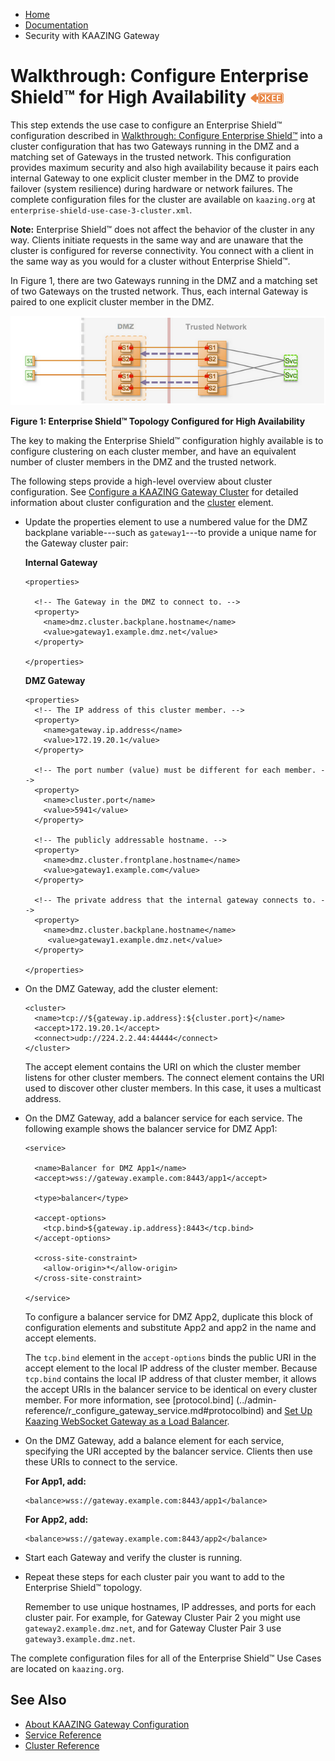 -   [Home](../../index.md)
-   [Documentation](../index.md)
-   Security with KAAZING Gateway

Walkthrough: Configure Enterprise Shield™ for High Availability ![This feature is available in KAAZING Gateway - Enterprise Edition](../images/enterprise-feature.png)
=================================================================

This step extends the use case to configure an Enterprise Shield™ configuration described in [Walkthrough: Configure Enterprise Shield™](p_enterprise_shield_config.md) into a cluster configuration that has two Gateways running in the DMZ and a matching set of Gateways in the trusted network. This configuration provides maximum security and also high availability because it pairs each internal Gateway to one explicit cluster member in the DMZ to provide failover (system resilience) during hardware or network failures. The complete configuration files for the cluster are available on `kaazing.org` at `enterprise-shield-use-case-3-cluster.xml`.

**Note:** Enterprise Shield™ does not affect the behavior of the cluster in any way. Clients initiate requests in the same way and are unaware that the cluster is configured for reverse connectivity. You connect with a client in the same way as you would for a cluster without Enterprise Shield™.

In Figure 1, there are two Gateways running in the DMZ and a matching set of two Gateways on the trusted network. Thus, each internal Gateway is paired to one explicit cluster member in the DMZ.

![Gateway Topology Showing Reverse Connectivity in a Cluster](../images/f-es-maxsecurity-cluster.png)

**Figure 1: Enterprise Shield™ Topology Configured for High Availability**

The key to making the Enterprise Shield™ configuration highly available is to configure clustering on each cluster member, and have an equivalent number of cluster members in the DMZ and the trusted network.

The following steps provide a high-level overview about cluster configuration. See [Configure a KAAZING Gateway Cluster](../high-availability/p_high_availability_cluster.md) for detailed information about cluster configuration and the [cluster](../admin-reference/r_configure_gateway_cluster.md) element.

-   Update the properties element to use a numbered value for the DMZ backplane variable---such as `gateway1`---to provide a unique name for the Gateway cluster pair:

    **Internal Gateway**

    ``` auto-links:
    <properties>

      <!-- The Gateway in the DMZ to connect to. -->
      <property>
        <name>dmz.cluster.backplane.hostname</name>
        <value>gateway1.example.dmz.net</value>
      </property>

    </properties>
    ```

    **DMZ Gateway**

    ``` auto-links:
    <properties>
      <!-- The IP address of this cluster member. -->
      <property>
        <name>gateway.ip.address</name>
        <value>172.19.20.1</value>
      </property>

      <!-- The port number (value) must be different for each member. -->
      <property>
        <name>cluster.port</name>
        <value>5941</value>
      </property>

      <!-- The publicly addressable hostname. -->
      <property>
        <name>dmz.cluster.frontplane.hostname</name>
        <value>gateway1.example.com</value>
      </property>

      <!-- The private address that the internal gateway connects to. -->
      <property>
        <name>dmz.cluster.backplane.hostname</name>
         <value>gateway1.example.dmz.net</value>
      </property>

    </properties>
    ```

-   On the DMZ Gateway, add the cluster element:

    ``` auto-links:
    <cluster>
      <name>tcp://${gateway.ip.address}:${cluster.port}</name>
      <accept>172.19.20.1</accept>
      <connect>udp://224.2.2.44:44444</connect>
    </cluster>
    ```

    The accept element contains the URI on which the cluster member listens for other cluster members. The connect element contains the URI used to discover other cluster members. In this case, it uses a multicast address.

-   On the DMZ Gateway, add a balancer service for each service. The following example shows the balancer service for DMZ App1:

    ``` auto-links:
    <service>

      <name>Balancer for DMZ App1</name>
      <accept>wss://gateway.example.com:8443/app1</accept>

      <type>balancer</type>

      <accept-options>
        <tcp.bind>${gateway.ip.address}:8443</tcp.bind>
      </accept-options>

      <cross-site-constraint>
        <allow-origin>*</allow-origin>
      </cross-site-constraint>

    </service>
    ```

    To configure a balancer service for DMZ App2, duplicate this block of configuration elements and substitute App2 and app2 in the name and accept elements.

    The `tcp.bind` element in the `accept-options` binds the public URI in the accept element to the local IP address of the cluster member. Because `tcp.bind` contains the local IP address of that cluster member, it allows the accept URIs in the balancer service to be identical on every cluster member. For more information, see [protocol.bind] (../admin-reference/r_configure_gateway_service.md#protocolbind) and [Set Up Kaazing WebSocket Gateway as a Load Balancer](../high-availability/p_high_availability_loadbalance.md).

-   On the DMZ Gateway, add a balance element for each service, specifying the URI accepted by the balancer service. Clients then use these URIs to connect to the service.

    **For App1, add:**

    ``` auto-links:
    <balance>wss://gateway.example.com:8443/app1</balance>
    ```

    **For App2, add:**

    ``` auto-links:
    <balance>wss://gateway.example.com:8443/app2</balance>
    ```

-   Start each Gateway and verify the cluster is running.
-   Repeat these steps for each cluster pair you want to add to the Enterprise Shield™ topology.

    Remember to use unique hostnames, IP addresses, and ports for each cluster pair. For example, for Gateway Cluster Pair 2 you might use `gateway2.example.dmz.net`, and for Gateway Cluster Pair 3 use `gateway3.example.dmz.net`.

The complete configuration files for all of the Enterprise Shield™ Use Cases are located on `kaazing.org`.

See Also
--------

-   [About KAAZING Gateway Configuration](../admin-reference/c_conf_concepts.md)
-   [Service Reference](../admin-reference/r_configure_gateway_service.md)
-   [Cluster Reference](../admin-reference/r_configure_gateway_cluster.md)
